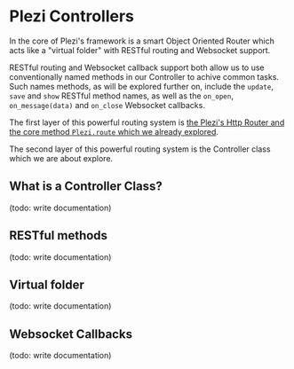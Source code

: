 # Plezi Controllers

In the core of Plezi's framework is a smart Object Oriented Router which acts like a "virtual folder" with RESTful routing and Websocket support.

RESTful routing and Websocket callback support both allow us to use conventionally named methods in our Controller to achive common tasks. Such names methods, as will be explored further on, include the `update`, `save` and `show` RESTful method names, as well as the `on_open`, `on_message(data)` and `on_close` Websocket callbacks.

The first layer of this powerful routing system is [the Plezi's Http Router and the core method `Plezi.route` which we already explored](./routes).

The second layer of this powerful routing system is the Controller class which we are about explore.

## What is a Controller Class?

(todo: write documentation)

## RESTful methods

(todo: write documentation)

## Virtual folder

(todo: write documentation)

## Websocket Callbacks

(todo: write documentation)


